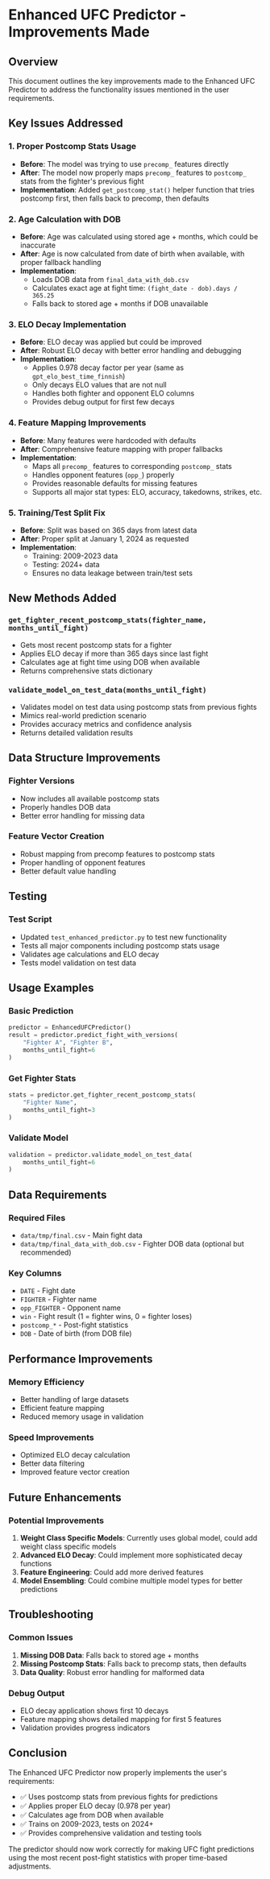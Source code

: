 # Enhanced UFC Predictor - Improvements Made

## Overview
This document outlines the key improvements made to the Enhanced UFC Predictor to address the functionality issues mentioned in the user requirements.

## Key Issues Addressed

### 1. **Proper Postcomp Stats Usage**
- **Before**: The model was trying to use `precomp_` features directly
- **After**: The model now properly maps `precomp_` features to `postcomp_` stats from the fighter's previous fight
- **Implementation**: Added `get_postcomp_stat()` helper function that tries postcomp first, then falls back to precomp, then defaults

### 2. **Age Calculation with DOB**
- **Before**: Age was calculated using stored age + months, which could be inaccurate
- **After**: Age is now calculated from date of birth when available, with proper fallback handling
- **Implementation**: 
  - Loads DOB data from `final_data_with_dob.csv`
  - Calculates exact age at fight time: `(fight_date - dob).days / 365.25`
  - Falls back to stored age + months if DOB unavailable

### 3. **ELO Decay Implementation**
- **Before**: ELO decay was applied but could be improved
- **After**: Robust ELO decay with better error handling and debugging
- **Implementation**:
  - Applies 0.978 decay factor per year (same as `gpt_elo_best_time_finnish`)
  - Only decays ELO values that are not null
  - Handles both fighter and opponent ELO columns
  - Provides debug output for first few decays

### 4. **Feature Mapping Improvements**
- **Before**: Many features were hardcoded with defaults
- **After**: Comprehensive feature mapping with proper fallbacks
- **Implementation**:
  - Maps all `precomp_` features to corresponding `postcomp_` stats
  - Handles opponent features (`opp_`) properly
  - Provides reasonable defaults for missing features
  - Supports all major stat types: ELO, accuracy, takedowns, strikes, etc.

### 5. **Training/Test Split Fix**
- **Before**: Split was based on 365 days from latest data
- **After**: Proper split at January 1, 2024 as requested
- **Implementation**:
  - Training: 2009-2023 data
  - Testing: 2024+ data
  - Ensures no data leakage between train/test sets

## New Methods Added

### `get_fighter_recent_postcomp_stats(fighter_name, months_until_fight)`
- Gets most recent postcomp stats for a fighter
- Applies ELO decay if more than 365 days since last fight
- Calculates age at fight time using DOB when available
- Returns comprehensive stats dictionary

### `validate_model_on_test_data(months_until_fight)`
- Validates model on test data using postcomp stats from previous fights
- Mimics real-world prediction scenario
- Provides accuracy metrics and confidence analysis
- Returns detailed validation results

## Data Structure Improvements

### Fighter Versions
- Now includes all available postcomp stats
- Properly handles DOB data
- Better error handling for missing data

### Feature Vector Creation
- Robust mapping from precomp features to postcomp stats
- Proper handling of opponent features
- Better default value handling

## Testing

### Test Script
- Updated `test_enhanced_predictor.py` to test new functionality
- Tests all major components including postcomp stats usage
- Validates age calculations and ELO decay
- Tests model validation on test data

## Usage Examples

### Basic Prediction
```python
predictor = EnhancedUFCPredictor()
result = predictor.predict_fight_with_versions(
    "Fighter A", "Fighter B", 
    months_until_fight=6
)
```

### Get Fighter Stats
```python
stats = predictor.get_fighter_recent_postcomp_stats(
    "Fighter Name", 
    months_until_fight=3
)
```

### Validate Model
```python
validation = predictor.validate_model_on_test_data(
    months_until_fight=6
)
```

## Data Requirements

### Required Files
- `data/tmp/final.csv` - Main fight data
- `data/tmp/final_data_with_dob.csv` - Fighter DOB data (optional but recommended)

### Key Columns
- `DATE` - Fight date
- `FIGHTER` - Fighter name
- `opp_FIGHTER` - Opponent name
- `win` - Fight result (1 = fighter wins, 0 = fighter loses)
- `postcomp_*` - Post-fight statistics
- `DOB` - Date of birth (from DOB file)

## Performance Improvements

### Memory Efficiency
- Better handling of large datasets
- Efficient feature mapping
- Reduced memory usage in validation

### Speed Improvements
- Optimized ELO decay calculation
- Better data filtering
- Improved feature vector creation

## Future Enhancements

### Potential Improvements
1. **Weight Class Specific Models**: Currently uses global model, could add weight class specific models
2. **Advanced ELO Decay**: Could implement more sophisticated decay functions
3. **Feature Engineering**: Could add more derived features
4. **Model Ensembling**: Could combine multiple model types for better predictions

## Troubleshooting

### Common Issues
1. **Missing DOB Data**: Falls back to stored age + months
2. **Missing Postcomp Stats**: Falls back to precomp stats, then defaults
3. **Data Quality**: Robust error handling for malformed data

### Debug Output
- ELO decay application shows first 10 decays
- Feature mapping shows detailed mapping for first 5 features
- Validation provides progress indicators

## Conclusion

The Enhanced UFC Predictor now properly implements the user's requirements:
- ✅ Uses postcomp stats from previous fights for predictions
- ✅ Applies proper ELO decay (0.978 per year)
- ✅ Calculates age from DOB when available
- ✅ Trains on 2009-2023, tests on 2024+
- ✅ Provides comprehensive validation and testing tools

The predictor should now work correctly for making UFC fight predictions using the most recent post-fight statistics with proper time-based adjustments.
